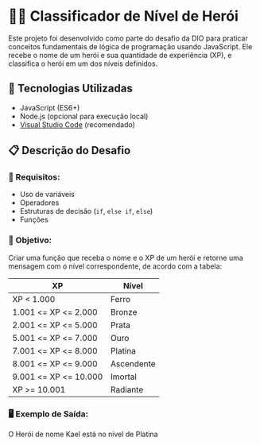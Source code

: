 # 🧙‍♂️ Classificador de Nível de Herói

Este projeto foi desenvolvido como parte do desafio da DIO para praticar conceitos fundamentais de lógica de programação usando JavaScript. Ele recebe o nome de um herói e sua quantidade de experiência (XP), e classifica o herói em um dos níveis definidos.

## 🚀 Tecnologias Utilizadas

- JavaScript (ES6+)
- Node.js (opcional para execução local)
- [Visual Studio Code](https://code.visualstudio.com/) (recomendado)

## 📋 Descrição do Desafio

### 🧩 Requisitos:

- Uso de variáveis
- Operadores
- Estruturas de decisão (`if`, `else if`, `else`)
- Funções

### 🎯 Objetivo:

Criar uma função que receba o nome e o XP de um herói e retorne uma mensagem com o nível correspondente, de acordo com a tabela:

| XP                      | Nível       |
|-------------------------|-------------|
| XP < 1.000              | Ferro       |
| 1.001 <= XP <= 2.000    | Bronze      |
| 2.001 <= XP <= 5.000    | Prata       |
| 5.001 <= XP <= 7.000    | Ouro        |
| 7.001 <= XP <= 8.000    | Platina     |
| 8.001 <= XP <= 9.000    | Ascendente  |
| 9.001 <= XP <= 10.000   | Imortal     |
| XP >= 10.001            | Radiante    |

### 🖥️ Exemplo de Saída:

O Herói de nome Kael está no nível de Platina